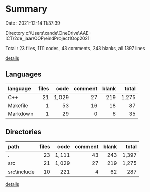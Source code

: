 # Summary

Date : 2021-12-14 11:37:39

Directory c:\Users\xande\OneDrive\AAE-ICT\2de_jaar\OOP\eindProject1Oop2021

Total : 23 files,  1111 codes, 43 comments, 243 blanks, all 1397 lines

[details](details.md)

## Languages
| language | files | code | comment | blank | total |
| :--- | ---: | ---: | ---: | ---: | ---: |
| C++ | 21 | 1,029 | 27 | 219 | 1,275 |
| Makefile | 1 | 53 | 16 | 18 | 87 |
| Markdown | 1 | 29 | 0 | 6 | 35 |

## Directories
| path | files | code | comment | blank | total |
| :--- | ---: | ---: | ---: | ---: | ---: |
| . | 23 | 1,111 | 43 | 243 | 1,397 |
| src | 21 | 1,029 | 27 | 219 | 1,275 |
| src\include | 10 | 221 | 4 | 62 | 287 |

[details](details.md)